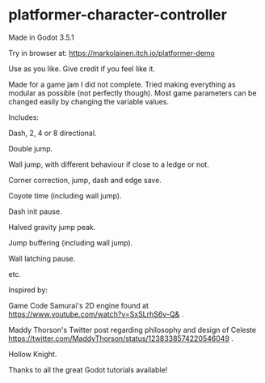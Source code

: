 # platformer-character-controller
Made in Godot 3.5.1

Try in browser at: https://markolainen.itch.io/platformer-demo

Use as you like. Give credit if you feel like it.

Made for a game jam I did not complete. Tried making everything as modular as possible (not perfectly though). Most game parameters can be changed easily by changing the variable values.


Includes:

Dash, 2, 4 or 8 directional.

Double jump.

Wall jump, with different behaviour if close to a ledge or not.

Corner correction, jump, dash and edge save.

Coyote time (including wall jump).

Dash init pause.

Halved gravity jump peak.

Jump buffering (including wall jump).

Wall latching pause.

etc.


Inspired by:

Game Code Samurai's 2D engine found at https://www.youtube.com/watch?v=SxSLrhS6v-Q& .

Maddy Thorson's Twitter post regarding philosophy and design of Celeste https://twitter.com/MaddyThorson/status/1238338574220546049 .

Hollow Knight.

Thanks to all the great Godot tutorials available!
